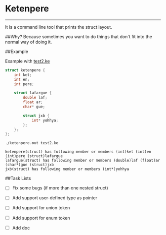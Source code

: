 # Ketenpere
-----------
It is a command line tool that prints the struct layout.

##Why?
Because sometimes you want to do things that don't fit into the normal way of doing it.

##Example

Example with [test2.ke](https://github.com/volkanunal/ketenpere/blob/master/test2.ke)

```c
struct ketenpere {
    int ket;
    int en;
    int pere;

    struct lafargue {
        double laf;
        float ar;
        char* gue;

        struct jxb {
            int* yohhya;
        };
    };    
};
```

```
./ketenpere.out test2.ke
```

```
ketenpere(struct) has following member or members (int)ket (int)en (int)pere (struct)lafargue
lafargue(struct) has following member or members (double)laf (float)ar (char*)gue (struct)jxb
jxb(struct) has following member or members (int*)yohhya 
```


##Task Lists


- [ ] Fix some bugs (if more than one nested struct)
- [ ] Add support user-defined type as pointer
- [ ] Add support for union token
- [ ] Add support for enum token
- [ ] Add doc








